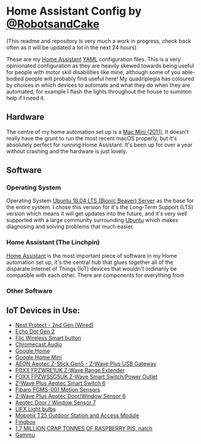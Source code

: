 # Home Assistant Config by [@RobotsandCake](https://github.com/robotsandcake)

(This readme and repository is very much a work in progress, check back often as it will be updated a lot in the next 24 hours)

These are my [Home Assistant](https://home-assistant.io/) [YAML](http://yaml.org) configuration files. This is a very opinionated configuration as they are heavily skewed towards being useful for people with motor skill disabilities like mine, although some of you able-bodied people will probably find useful here!  My quadriplegia has coloured by choices in which devices to automate and what they do when they are automated, for example I flash the lights throughout the house to summon help if I need it.

## Hardware ##

The centre of my home automation set up is a [Mac Mini (2011)](https://support.apple.com/kb/sp632?locale=en_US). It doesn't really have the grunt to run the most recent macOS properly, but it's absolutely perfect for running Home Assistant. It's been up for over a year without crashing and the hardware is just lovely.

## Software

### Operating System

Operating System [Ubuntu 18.04 LTS (Bionic Beaver) Server](http://releases.ubuntu.com/18.04/) as the base for the entire system. I chose this version for it's the Long-Term Support (LTS) version which means it will get updates into the future, and it's very well supported with a large community surrounding [Ubuntu](https://ubuntu.com/) which makes diagnosing and solving problems that much easier.

### Home Assistant (The Linchpin)

[Home Assistant](https://home-assistant.io/) is the most important piece of software in my Home automation set up, it's the central hub that glues together all of the disparate Internet of Things (IoT) devices that wouldn't ordinarily be compatible with each other. There are components for everything from 

### Other Software

## IoT Devices in Use:

- [Nest Protect - 2nd Gen (Wired)](https://www.amazon.co.uk/Nest-Protect-Generation-Monoxide-Battery/dp/B00ZC5FJ40/ref=sr_1_1?ie=UTF8&qid=1496760920&sr=8-1&keywords=nest%2Bprotect&th=1)
- [Echo Dot Gen 2](http://amzn.to/2hvCexj)
- [Flic Wireless Smart button](https://flic.io/)
- [Chromecast Audio](https://store.google.com/product/chromecast_audio)
- [Google Home](https://store.google.com/gb/product/google_home)
- [Google Home Mini](https://store.google.com/gb/product/google_home_mini)
- [AEON Aeotec Z-Stick Gen5 - Z-Wave Plus USB Gateway](https://www.amazon.co.uk/AEON-AEOEZW090-C-Aeotec-Z-Stick-gateway/dp/B00YETCNOE)
- [FOXX FPZWRE1UK Z-Wave Range Extender](https://www.amazon.co.uk/gp/product/B014JS4T0A/ref=oh_aui_search_detailpage?ie=UTF8&th=1)
- [FOXX FPZWSSG5UK Z-Wave Smart Switch/Power Outlet](https://www.amazon.co.uk/gp/product/B014JS57XI/ref=oh_aui_search_detailpage?ie=UTF8&th=1)
- [Z-Wave Plus Aeotec Smart Switch 6](https://www.vesternet.com/z-wave-aeon-labs-smart-switch-6-gen5-uk)
- [Fibaro FGMS-001 Motion Sensors](https://www.fibaro.com/en/products/motion-sensor/)
- [Z-Wave Plus Aeotec Door/Window Sensor 6](https://www.vesternet.com/z-wave-aeon-labs-door-window-sensor-6-gen5) 
- [Aeotec Door / Window Sensor 7](https://aeotec.com/z-wave-door-window-sensor/)
- [LIFX Light bulbs](https://uk.lifx.com/products/lifx)
- [Mobotix T25 Outdoor Station and Access Module](https://www.mobotix.com/en/products/access-control/t25-outdoor-station-access-module)
- [Fingbox](https://www.fing.io/fingbox-network-security-appliance/)
- [1.7 MILLION CRAP TONNES OF RASPBERRY PIS, natch](https://raspberrypi.org)
- [Gammu](https://wammu.eu/gammu/)
